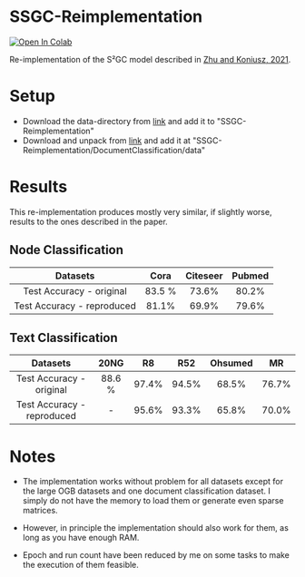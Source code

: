 # SSGC-Reimplementation

[![Open In Colab](https://colab.research.google.com/assets/colab-badge.svg)](https://colab.research.google.com/drive/1Og2ujgpE3wugJb3KLSt0oBOm_DRXvRxL?usp=sharing)

Re-implementation of the S²GC model described in [Zhu and Koniusz, 2021](https://openreview.net/pdf?id=CYO5T-YjWZV).

# Setup
* Download the data-directory from [link](https://github.com/allenhaozhu/SSGC) and add it to "SSGC-Reimplementation"
* Download and unpack from [link](https://drive.google.com/file/d/10kx3z3bjYFoeRjjg1_DZOAP39Jln0BCh/view?usp=sharing) and add it at "SSGC-Reimplementation/DocumentClassification/data"

# Results

This re-implementation produces mostly very similar, if slightly worse, results to the ones described in the paper. 

## Node Classification
Datasets                          | Cora   | Citeseer | Pubmed  |
:-------------------------:|:------:|:--------:|:-------:|
Test Accuracy - original   | 83.5 % | 73.6%    | 80.2%          
Test Accuracy - reproduced | 81.1%  | 69.9%    | 79.6% 

## Text Classification

Datasets           | 20NG | R8 | R52 | Ohsumed | MR
:----------------:|:------:| :------:| :------:| :------:| :------:|
Test Accuracy - original   | 88.6 % | 97.4% | 94.5% | 68.5% | 76.7%          
Test Accuracy - reproduced | -  | 95.6% | 93.3% | 65.8% | 70.0% 

# Notes

* The implementation works without problem for all datasets except for the large OGB datasets and one document classification dataset. I simply do not have the memory to load them or generate even sparse matrices.

* However, in principle the implementation should also work for them, as long as you have enough RAM.

* Epoch and run count have been reduced by me on some tasks to make the execution of them feasible.
